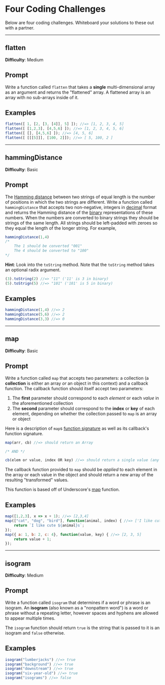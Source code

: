 # Four Coding Challenges 

Below are four coding challenges. Whiteboard your solutions to these out with a partner. 

---

## flatten

**Difficulty**: Medium 

## Prompt 

Write a function called `flatten` that takes a **single** multi-dimensional array as an argument and returns the "flattened" array. A flattened array is an array with no sub-arrays inside of it.

## Examples 

```js
flatten([ 1, [2, [3, [4]], 5] ]); //=> [1, 2, 3, 4, 5]
flatten([ [1,2,3], [4,5,6] ]); //=> [1, 2, 3, 4, 5, 6]
flatten([ [], [4,5,6] ]); //=> [4, 5, 6]
flatten([ [[[5]]], [100, 2]]); //=> [ 5, 100, 2 ]
```

---

## hammingDistance

**Difficulty**: Basic 

## Prompt 

The [Hamming distance](https://en.wikipedia.org/wiki/Hamming_distance) between two strings of equal length is the number of positions in which the two strings are different. Write a function called `hammingDistance` that accepts two non-negative, integers in [decimal](https://en.wikipedia.org/wiki/Decimal) format and returns the Hamming distance of the [binary](https://en.wikipedia.org/wiki/Binary_number) representations of these numbers. When the numbers are converted to binary strings they should be strings of the same length. All strings should be left-padded with zeroes so they equal the length of the longer string. For example, 

```js
hammingDistance(1,4)
/*
    The 1 should be converted "001"
    The 4 should be converted to "100"
*/
```

**Hint**: Look into the `toString` method. Note that the `toString` method takes an optional radix argument. 

```js
(3).toString(2) //=> "11" ('11' is 3 in binary)
(5).toStrign(5) //=> "101" ('101' is 5 in binary) 
``` 

## Examples

```js
hammingDistance(1,4) //=> 2
hammingDistance(5,6) //=> 2
hammingDistance(3,3) //=> 0
```

---

## map

**Difficulty**: Basic 

## Prompt

Write a function called `map` that accepts two parameters: a collection (a **collection** is either an array *or* an object in this context) and a callback function. The callback function should itself accept two parameters: 

1. The **first** parameter should correspond to each *element* or each *value* in the aforementioned collection
2. The **second** parameter should correspond to the **index** or **key** of each element, depending on whether the collection passed to `map` is an array or object

Here is a description of `map`s [function signature](https://developer.mozilla.org/en-US/docs/Glossary/Signature/Function) as well as its callback's function signature. 

```js
map(arr, cb) //=> should return an Array

/* AND */

cb(elem or value, index OR key) //=> should return a single value (any data type in JS)
```

The callback function provided to `map` should be *applied* to each element in the array or each value in the object and should return a new array of the resulting "transformed" values.

This function is based off of Underscore's [map](http://underscorejs.org/#map) function.

## Examples

```js 
map([1,2,3], x => x + 1); //=> [2,3,4]
map(["cat", "dog", "bird"], function(animal, index) { //=> ['I like cute cats', 'I like cute dogs', 'I like cute birds']
    return `I like cute ${animal}s`;
});
map({ a: 1, b: 2, c: 4}, function(value, key) { //=> [2, 3, 5]
    return value + 1;
});
```

---

## isogram

**Difficulty**: Medium 

## Prompt 

Write a function called `isogram` that determines if a word or phrase is an isogram. An **isogram** (also known as a "nonpattern word") is a word or phrase without a repeating letter, however spaces and hyphens are allowed to appear multiple times.

The `isogram` function should return `true` is the string that is passed to it is an isogram and `false` otherwise.

## Examples 

```js
isogram("lumberjacks") //=> true
isogram("background") //=> true
isogram("downstream") //=> true
isogram("six-year-old") //=> true
isogram("isograms") //=> false
```
